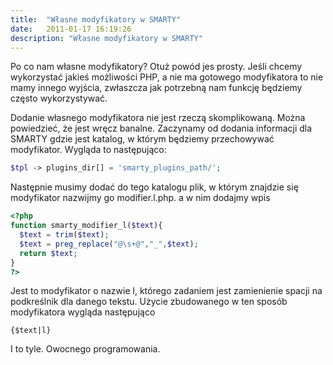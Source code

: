 ```yaml
---
title:  "Własne modyfikatory w SMARTY"
date:   2011-01-17 16:19:26
description: "Własne modyfikatory w SMARTY"
---
```


Po co nam własne modyfikatory? Otuż powód jes prosty. Jeśli chcemy wykorzystać jakieś możliwości PHP, a nie ma gotowego modyfikatora to nie mamy innego wyjścia, zwłaszcza jak potrzebną nam funkcję będziemy często wykorzystywać.

Dodanie własnego modyfikatora nie jest rzeczą skomplikowaną. Można powiedzieć, że jest wręcz banalne. Zaczynamy od dodania informacji dla SMARTY gdzie jest katalog, w którym będziemy przechowywać modyfikator. Wygląda to następująco:

```php
$tpl -> plugins_dir[] = 'smarty_plugins_path/';
```

Następnie musimy dodać do tego katalogu plik, w którym znajdzie się modyfikator nazwijmy go modifier.l.php. a w nim dodajmy wpis

```php
<?php
function smarty_modifier_l($text){
  $text = trim($text);
  $text = preg_replace("@\s+@","_",$text);
  return $text;
}
?>
```

Jest to modyfikator o nazwie l, którego zadaniem jest zamienienie spacji na podkreślnik dla danego tekstu. Użycie zbudowanego w ten sposób modyfikatora wygląda następująco

```
{$text|l}
```

I to tyle. Owocnego programowania.
